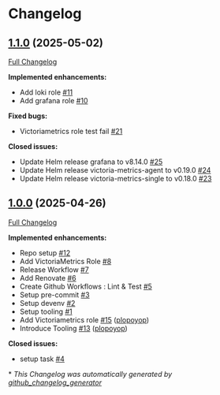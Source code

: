 # Changelog

## [1.1.0](https://github.com/plopoyop/ansible-collection-kubernetes_observability/tree/1.1.0) (2025-05-02)

[Full Changelog](https://github.com/plopoyop/ansible-collection-kubernetes_observability/compare/1.0.0...1.1.0)

**Implemented enhancements:**

- Add loki role [\#11](https://github.com/plopoyop/ansible-collection-kubernetes_observability/issues/11)
- Add grafana role [\#10](https://github.com/plopoyop/ansible-collection-kubernetes_observability/issues/10)

**Fixed bugs:**

- Victoriametrics role test fail [\#21](https://github.com/plopoyop/ansible-collection-kubernetes_observability/issues/21)

**Closed issues:**

- Update Helm release grafana to v8.14.0 [\#25](https://github.com/plopoyop/ansible-collection-kubernetes_observability/issues/25)
- Update Helm release victoria-metrics-agent to v0.19.0 [\#24](https://github.com/plopoyop/ansible-collection-kubernetes_observability/issues/24)
- Update Helm release victoria-metrics-single to v0.18.0 [\#23](https://github.com/plopoyop/ansible-collection-kubernetes_observability/issues/23)

## [1.0.0](https://github.com/plopoyop/ansible-collection-kubernetes_observability/tree/1.0.0) (2025-04-26)

[Full Changelog](https://github.com/plopoyop/ansible-collection-kubernetes_observability/compare/5ac51d0b3b13a0db88e5681db628146045468509...1.0.0)

**Implemented enhancements:**

- Repo setup [\#12](https://github.com/plopoyop/ansible-collection-kubernetes_observability/issues/12)
- Add VictoriaMetrics Role [\#8](https://github.com/plopoyop/ansible-collection-kubernetes_observability/issues/8)
- Release Workflow [\#7](https://github.com/plopoyop/ansible-collection-kubernetes_observability/issues/7)
- Add Renovate [\#6](https://github.com/plopoyop/ansible-collection-kubernetes_observability/issues/6)
- Create Github Workflows : Lint & Test [\#5](https://github.com/plopoyop/ansible-collection-kubernetes_observability/issues/5)
- Setup pre-commit [\#3](https://github.com/plopoyop/ansible-collection-kubernetes_observability/issues/3)
- Setup devenv [\#2](https://github.com/plopoyop/ansible-collection-kubernetes_observability/issues/2)
- Setup tooling [\#1](https://github.com/plopoyop/ansible-collection-kubernetes_observability/issues/1)
- Add Victoriametrics role [\#15](https://github.com/plopoyop/ansible-collection-kubernetes_observability/pull/15) ([plopoyop](https://github.com/plopoyop))
- Introduce Tooling [\#13](https://github.com/plopoyop/ansible-collection-kubernetes_observability/pull/13) ([plopoyop](https://github.com/plopoyop))

**Closed issues:**

- setup task [\#4](https://github.com/plopoyop/ansible-collection-kubernetes_observability/issues/4)



\* *This Changelog was automatically generated by [github_changelog_generator](https://github.com/github-changelog-generator/github-changelog-generator)*
